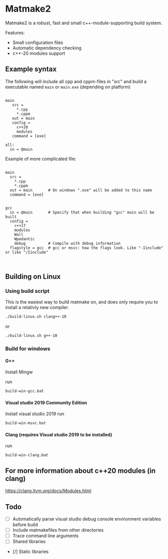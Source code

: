 Matmake2
============================

Matmake2 is a robust, fast and small c++-module-supporting build system.

Features:
* Small configuration files
* Automatic dependency checking
* c++-20 modules support

Example syntax
----------------

The following will include all cpp and cppm-files in "src" and
build a executable named `main` or `main.exe`  (depending on platform)

```make

main
   src =
     *.cpp
     *.cppm
   out = main
   config =
     c++20
     modules
   command = [exe]
    
all:
  in = @main

```


Example of more complicated file:

```make

main
  src =
    *.cpp
    *.cppm
  out = main       # On windows ".exe" will be added to this name
  command = [exe]
  

gcc
  in = @main       # Specify that when building "gcc" main will be built
  config =
    c++17
    modules
    Wall
    Wpedantic
    debug          # Compile with debug information
  flagstyle = gcc  # gcc or msvc: how the flags look. Like "-Iinclude" or like "/Iinclude"
    
  

```

Building on Linux
------------------
### Using build script

This is the easiest way to build matmake on, and does only require you to
install a relativly new compiler.

```bash
./build-linux.sh clang++-10
```

or

```bash
./build-linux.sh g++-10
```

### Build for windows

#### G++
Install Mingw

run

```bat
build-win-gcc.bat
```

#### Visual studio 2019 Community Edition
Install visual studio 2019
run 

```bat
build-win-msvc.bat
```

#### Clang (requires Visual studio 2019 to be installed)

run
```
build-win-clang.bat
```


For more information about c++20 modules (in clang)
---------------------------------------------------

https://clang.llvm.org/docs/Modules.html


## Todo
- [ ] Automatically parse visual studio debug console environment variables before build
- [ ] Include matmakefiles from other directories
- [ ] Trace command line arguments
- [ ] Shared libraries
- [/] Static libraries
